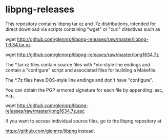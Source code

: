 # libpng-releases

This repository contains libpng tar.xz and .7z distributions, intended
for direct download via scripts containing "wget" or "curl" directives
such as

 wget http://github.com/glennrp/libpng-releases/raw/master/libpng-1.6.34.tar.xz

 wget http://github.com/glennrp/libpng-releases/raw/master/lpng1634.7z

The *.tar.xz files contain source files with *nix-style line endings and
contain a "configure" script and associated files for building a Makefile.

The *.7z files have DOS-style line endings and don't have "configure".

You can obtain the PGP armored signature for each file by appending .asc, e.g.,

 wget http://github.com/glennrp/libpng-releases/raw/master/lpng1634.7z.asc

If you want to access individual source files, go to the libpng repository at

 https://github.com/glennrp/libpng instead.

